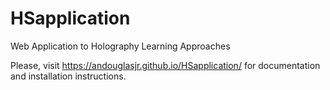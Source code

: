 # HSapplication
Web Application to Holography Learning Approaches

Please, visit https://andouglasjr.github.io/HSapplication/ for documentation and installation instructions. 
